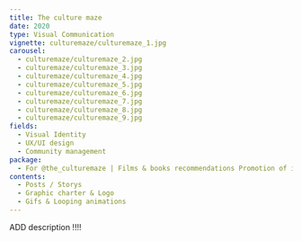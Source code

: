 ```yaml
---
title: The culture maze
date: 2020
type: Visual Communication
vignette: culturemaze/culturemaze_1.jpg
carousel:
  - culturemaze/culturemaze_2.jpg
  - culturemaze/culturemaze_3.jpg
  - culturemaze/culturemaze_4.jpg
  - culturemaze/culturemaze_5.jpg
  - culturemaze/culturemaze_6.jpg
  - culturemaze/culturemaze_7.jpg
  - culturemaze/culturemaze_8.jpg
  - culturemaze/culturemaze_9.jpg
fields:
  - Visual Identity
  - UX/UI design
  - Community management
package:
  - For @the_culturemaze | Films & books recommendations Promotion of inspiring women 
contents:
  - Posts / Storys
  - Graphic charter & Logo
  - Gifs & Looping animations
---
```

ADD description !!!!
